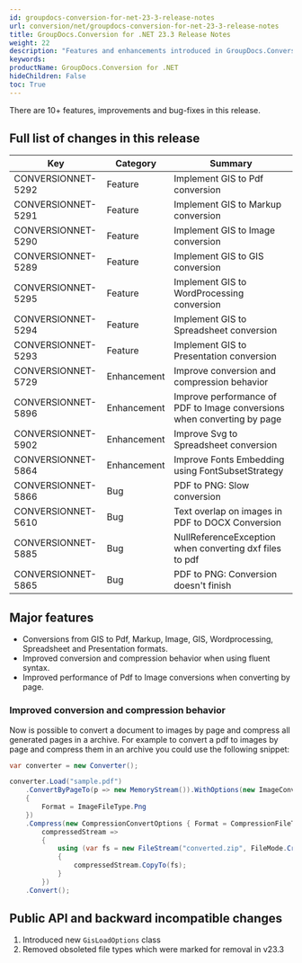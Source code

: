 ```yaml
---
id: groupdocs-conversion-for-net-23-3-release-notes
url: conversion/net/groupdocs-conversion-for-net-23-3-release-notes
title: GroupDocs.Conversion for .NET 23.3 Release Notes
weight: 22
description: "Features and enhancements introduced in GroupDocs.Conversion for .NET 23.3."
keywords: 
productName: GroupDocs.Conversion for .NET
hideChildren: False
toc: True
---
```


There are 10+ features, improvements and bug-fixes in this release.

## Full list of changes in this release

| Key | Category | Summary |
| --- | --- | --- |
| CONVERSIONNET-5292 | Feature | Implement GIS to Pdf conversion |
| CONVERSIONNET-5291 | Feature | Implement GIS to Markup conversion |
| CONVERSIONNET-5290 | Feature | Implement GIS to Image conversion |
| CONVERSIONNET-5289 | Feature | Implement GIS to GIS conversion |
| CONVERSIONNET-5295 | Feature | Implement GIS to WordProcessing conversion |
| CONVERSIONNET-5294 | Feature | Implement GIS to Spreadsheet conversion |
| CONVERSIONNET-5293 | Feature | Implement GIS to Presentation conversion |
| CONVERSIONNET-5729 | Enhancement | Improve conversion and compression behavior |
| CONVERSIONNET-5896 | Enhancement | Improve performance of PDF to Image conversions when converting by page |
| CONVERSIONNET-5902 | Enhancement | Improve Svg to Spreadsheet conversion |
| CONVERSIONNET-5864 | Enhancement | Improve Fonts Embedding using FontSubsetStrategy |
| CONVERSIONNET-5866 | Bug | PDF to PNG: Slow conversion |
| CONVERSIONNET-5610 | Bug | Text overlap on images in PDF to DOCX Conversion |
| CONVERSIONNET-5885 | Bug | NullReferenceException when converting dxf files to pdf |
| CONVERSIONNET-5865 | Bug | PDF to PNG: Conversion doesn't finish |

## Major features

* Conversions from GIS to Pdf, Markup, Image, GIS, Wordprocessing, Spreadsheet and Presentation formats.
* Improved conversion and compression behavior when using fluent syntax.
* Improved performance of Pdf to Image conversions when converting by page.

### Improved conversion and compression behavior

Now is possible to convert a document to images by page and compress all generated pages in a archive.
For example to convert a pdf to images by page and compress them in an archive you could use the following snippet:

```csharp
var converter = new Converter();

converter.Load("sample.pdf")
    .ConvertByPageTo(p => new MemoryStream()).WithOptions(new ImageConvertOptions
    {
        Format = ImageFileType.Png
    })
    .Compress(new CompressionConvertOptions { Format = CompressionFileType.Zip }).OnCompressionCompleted(
        compressedStream =>
        {
            using (var fs = new FileStream("converted.zip", FileMode.Create))
            {
                compressedStream.CopyTo(fs);
            }
        })
    .Convert();
```

## Public API and backward incompatible changes

1. Introduced new `GisLoadOptions`  class
2. Removed obsoleted file types which were marked for removal in v23.3
